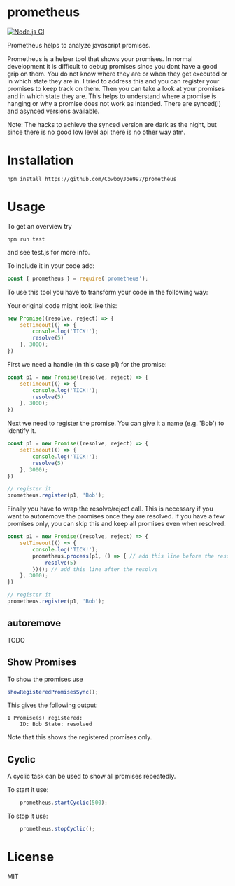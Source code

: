 # prometheus

[![Node.js CI](https://github.com/CowboyJoe997/prometheus/actions/workflows/node.js.yml/badge.svg)](https://github.com/CowboyJoe997/prometheus/actions/workflows/node.js.yml)

Prometheus helps to analyze javascript promises.

Prometheus is a helper tool that shows your promises.
In normal development it is difficult to debug promises since you dont have a good grip on them. You do not know where they are or when they get executed or in which state they are in.
I tried to address this and you can register your promises to keep track on them.
Then you can take a look at your promises and in which state they are.
This helps to understand where a promise is hanging or why a promise does not work as intended.
There are synced(!) and asynced versions available.

Note: The hacks to achieve the synced version are dark as the night, but since there is no good low level api there is no other way atm.

# Installation

```console
npm install https://github.com/CowboyJoe997/prometheus
```

# Usage


To get an overview try
```console
npm run test
```
and see test.js for more info.

To include it in your code add:

```javascript
const { prometheus } = require('prometheus');
```

To use this tool you have to transform your code in the following way:

Your original code might look like this:

```javascript
new Promise((resolve, reject) => {
	setTimeout(() => {
		console.log('TICK!');
		resolve(5)
	}, 3000);
})
```

First we need a handle (in this case p1) for the promise:

```javascript
const p1 = new Promise((resolve, reject) => {
	setTimeout(() => {
		console.log('TICK!');
		resolve(5)
	}, 3000);
})
```

Next we need to register the promise. You can give it a name (e.g. 'Bob') to identify it.

```javascript
const p1 = new Promise((resolve, reject) => {
	setTimeout(() => {
		console.log('TICK!');
		resolve(5)
	}, 3000);
})

// register it
prometheus.register(p1, 'Bob');
```

Finally you have to wrap the resolve/reject call. This is necessary if you want to autoremove the promises once they are resolved.
If you have a few promises only, you can skip this and keep all promises even when resolved.

```javascript
const p1 = new Promise((resolve, reject) => {
	setTimeout(() => {
		console.log('TICK!');
		prometheus.process(p1, () => { // add this line before the resolve
			resolve(5)
		})(); // add this line after the resolve
	}, 3000);
})

// register it
prometheus.register(p1, 'Bob');
```

## autoremove
TODO

## Show Promises

To show the promises use

```javascript
showRegisteredPromisesSync();
```
This gives the following output:
```console
1 Promise(s) registered:
    ID: Bob State: resolved
```
Note that this shows the registered promises only.

## Cyclic

A cyclic task can be used to show all promises repeatedly.

To start it use:
```javascript
	prometheus.startCyclic(500);

```

To stop it use:
```javascript
	prometheus.stopCyclic();
```

# License

MIT
